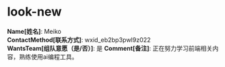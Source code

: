 # look-new

**Name[姓名]**: Meiko  
**ContactMethod[联系方式]**: wxid_eb2bp3pwl9z022  
**WantsTeam[组队意愿（是/否）]**: 是
**Comment[备注]**: 正在努力学习前端相关内容，熟练使用ai编程工具。  
